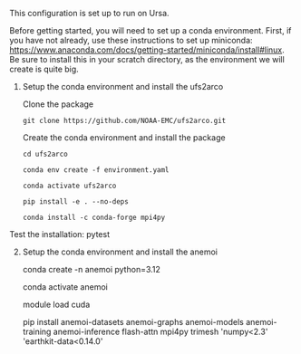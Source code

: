 This configuration is set up to run on Ursa.

Before getting started, you will need to set up a conda environment. First, if you have not already, use these instructions to set up miniconda: https://www.anaconda.com/docs/getting-started/miniconda/install#linux. Be sure to install this in your scratch directory, as the environment we will create is quite big.

1. Setup the conda environment and install the ufs2arco
   
   Clone the package
   
       git clone https://github.com/NOAA-EMC/ufs2arco.git
   
   Create the conda environment and install the package
   
       cd ufs2arco
   
       conda env create -f environment.yaml
   
       conda activate ufs2arco
   
       pip install -e . --no-deps
   
       conda install -c conda-forge mpi4py
   
  Test the installation: pytest

2. Setup the conda environment and install the anemoi
   
      conda create -n anemoi python=3.12
   
      conda activate anemoi
   
      module load cuda
   
      pip install anemoi-datasets anemoi-graphs anemoi-models anemoi-training anemoi-inference flash-attn mpi4py trimesh 'numpy<2.3' 'earthkit-data<0.14.0'
   

   




